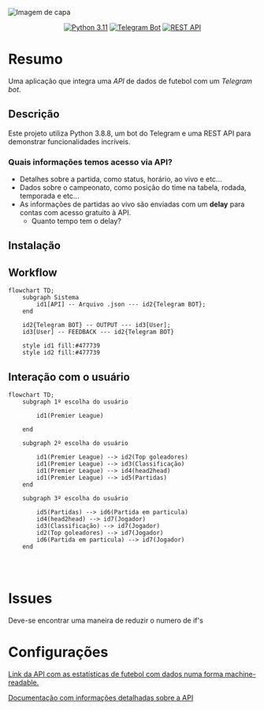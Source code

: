 ![Imagem de capa](../FutebolAPI-Bot/assets/capa.png)


<div align="center">
    <a href="https://www.python.org/downloads/release/python-3110/"><img src="https://img.shields.io/badge/Python-3.11-blue.svg" alt="Python 3.11"></a>
    <a href="https://core.telegram.org/bots"><img src="https://img.shields.io/badge/Telegram%20Bot-%2300A5E.svg?style=flat&logo=telegram&logoColor=blue" alt="Telegram Bot"></a> 
    <a href="https://restfulapi.net/"><img src="https://img.shields.io/badge/REST%20API-%2300A5E.svg?style=flat&logo=api&logoColor=white" alt="REST API"></a> 
</div>


# Resumo

Uma aplicação que integra uma _API_ de dados de futebol com um _Telegram bot_.


## Descrição

Este projeto utiliza Python 3.8.8, um bot do Telegram e uma REST API para demonstrar funcionalidades incríveis.

### Quais informações temos acesso via API?
- Detalhes sobre a partida, como status, horário, ao vivo e etc...  
- Dados sobre o campeonato, como posição do time na tabela, rodada, temporada e etc...  
- As informações de partidas ao vivo são enviadas com um **delay** para contas com acesso gratuito à API.
  - Quanto tempo tem o delay?


## Instalação




## Workflow

```mermaid
flowchart TD;  
    subgraph Sistema
        id1[API] -- Arquivo .json --- id2{Telegram BOT};
    end
    
    id2{Telegram BOT} -- OUTPUT --- id3[User];
    id3[User] -- FEEDBACK --- id2{Telegram BOT}
    
    style id1 fill:#477739
    style id2 fill:#477739
```

## Interação com o usuário



```mermaid
flowchart TD;  
    subgraph 1º escolha do usuário
        
        id1(Premier League)

    end

    subgraph 2º escolha do usuário 

        id1(Premier League) --> id2(Top goleadores)
        id1(Premier League) --> id3(Classificação)
        id1(Premier League) --> id4(head2head)
        id1(Premier League) --> id5(Partidas)
    end

    subgraph 3º escolha do usuário
        
        id5(Partidas) --> id6(Partida em particula)
        id4(head2head) --> id7(Jogador)
        id3(Classificação) --> id7(Jogador)
        id2(Top goleadores) --> id7(Jogador)
        id6(Partida em particula) --> id7(Jogador)
    end


    
```

# Issues 
Deve-se encontrar uma maneira de reduzir o numero de if's



# Configurações

[Link da API com as estatísticas de futebol com dados numa forma machine-readable.](https://www.football-data.org/)

[Documentação com informações detalhadas sobre a API](https://www.football-data.org/documentation/quickstart)

